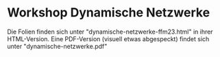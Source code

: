 # Workshop Dynamische Netzwerke
Die Folien finden sich unter "dynamische-netzwerke-ffm23.html" in ihrer HTML-Version. 
Eine PDF-Version (visuell etwas abgespeckt) findet sich unter "dynamische-netzwerke.pdf"
